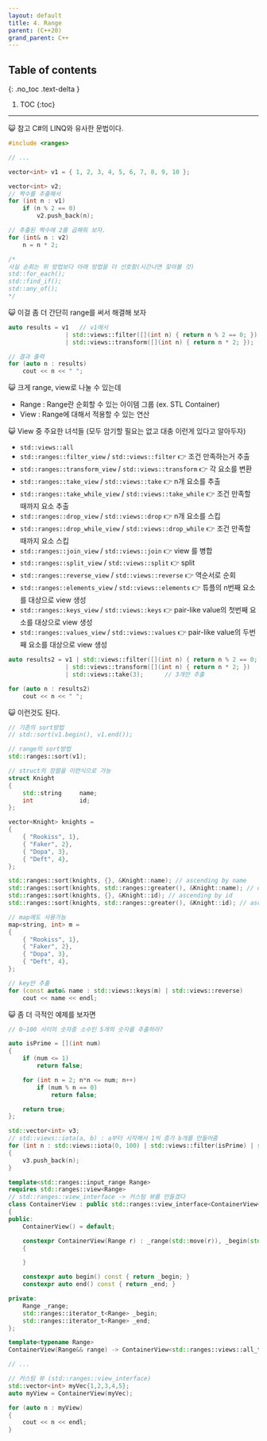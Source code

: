 ```yaml
---
layout: default
title: 4. Range
parent: (C++20)
grand_parent: C++
---
```


## Table of contents
{: .no_toc .text-delta }

1. TOC
{:toc}

---

😺 참고 C#의 LINQ와 유사한 문법이다.

```cpp
#include <ranges>

// ...

vector<int> v1 = { 1, 2, 3, 4, 5, 6, 7, 8, 9, 10 };

vector<int> v2;
// 짝수를 추출해서
for (int n : v1)
    if (n % 2 == 0)
        v2.push_back(n);

// 추출된 짝수에 2를 곱해줘 보자.
for (int& n : v2)
    n = n * 2;

/*
사실 순회는 위 방법보다 아래 방법을 더 선호함(시간나면 찾아볼 것)
std::for_each();
std::find_if();
std::any_of();
*/
```

😺 이걸 좀 더 간단히 range를 써서 해결해 보자

```cpp
auto results = v1   // v1에서
                | std::views::filter([](int n) { return n % 2 == 0; })  // 를 필터해달라
                | std::views::transform([](int n) { return n * 2; });   // 그리고 그 결과에 처리해 달라

// 결과 출력
for (auto n : results)
	cout << n << " ";
```

😺 크게 range, view로 나눌 수 있는데

* Range : Range란 순회할 수 있는 아이템 그룹 (ex. STL Container)
* View : Range에 대해서 적용할 수 있는 연산

😺 View 중 주요한 녀석들 (모두 암기할 필요는 없고 대충 이런게 있다고 알아두자)

* `std::views::all`		
* `std::ranges::filter_view` / `std::views::filter` 👉 조건 만족하는거 추출
* `std::ranges::transform_view` / `std::views::transform` 👉 각 요소를 변환
* `std::ranges::take_view` / `std::views::take` 👉 n개 요소를 추출
* `std::ranges::take_while_view` / `std::views::take_while` 👉 조건 만족할 때까지 요소 추출
* `std::ranges::drop_view` / `std::views::drop` 👉 n개 요소를 스킵
* `std::ranges::drop_while_view` / `std::views::drop_while` 👉 조건 만족할 때까지 요소 스킵
* `std::ranges::join_view` / `std::views::join` 👉 view 를 병합
* `std::ranges::split_view` / `std::views::split` 👉 split
* `std::ranges::reverse_view` / `std::views::reverse` 👉 역순서로 순회
* `std::ranges::elements_view` / `std::views::elements` 👉 튜플의 n번째 요소를 대상으로 view 생성
* `std::ranges::keys_view` / `std::views::keys` 👉 pair-like value의 첫번째 요소를 대상으로 view 생성
* `std::ranges::values_view` / `std::views::values` 👉 pair-like value의 두번째 요소를 대상으로 view 생성

```cpp
auto results2 = v1 | std::views::filter([](int n) { return n % 2 == 0; })
                | std::views::transform([](int n) { return n * 2; })
                | std::views::take(3);      // 3개만 추출

for (auto n : results2)
    cout << n << " ";
```

😺 이런것도 된다.

```cpp
// 기존의 sort방법
// std::sort(v1.begin(), v1.end());

// range의 sort방법
std::ranges::sort(v1);
```

```cpp
// struct의 정렬을 이런식으로 가능
struct Knight
{
    std::string		name;
    int				id;
};

vector<Knight> knights =
{
    { "Rookiss", 1},
    { "Faker", 2},
    { "Dopa", 3},
    { "Deft", 4},
};

std::ranges::sort(knights, {}, &Knight::name); // ascending by name	
std::ranges::sort(knights, std::ranges::greater(), &Knight::name); // descending by name	
std::ranges::sort(knights, {}, &Knight::id); // ascending by id	
std::ranges::sort(knights, std::ranges::greater(), &Knight::id); // ascending by id
```

```cpp
// map에도 사용가능
map<string, int> m =
{
    { "Rookiss", 1},
    { "Faker", 2},
    { "Dopa", 3},
    { "Deft", 4},
};

// key만 추출
for (const auto& name : std::views::keys(m) | std::views::reverse)
    cout << name << endl;
```

😺 좀 더 극적인 예제를 보자면

```cpp
// 0~100 사이의 숫자중 소수인 5개의 숫자를 추출하라?

auto isPrime = [](int num)
{
    if (num <= 1)
        return false;

    for (int n = 2; n*n <= num; n++)
        if (num % n == 0)
            return false;

    return true;
};

std::vector<int> v3;
// std::views::iota(a, b) : a부터 시작해서 1씩 증가 b개를 만들어줌
for (int n : std::views::iota(0, 100) | std::views::filter(isPrime) | std::views::take(5))
{
    v3.push_back(n);
}
```

```cpp
template<std::ranges::input_range Range>
requires std::ranges::view<Range>
// std::ranges::view_interface -> 커스텀 뷰를 만들겠다
class ContainerView : public std::ranges::view_interface<ContainerView<Range>>
{
public:
	ContainerView() = default;

	constexpr ContainerView(Range r) : _range(std::move(r)), _begin(std::begin(r)), _end(std::end(r))
	{

	}

	constexpr auto begin() const { return _begin; }
	constexpr auto end() const { return _end; }

private:
	Range _range;
	std::ranges::iterator_t<Range> _begin;
	std::ranges::iterator_t<Range> _end;
};

template<typename Range>
ContainerView(Range&& range) -> ContainerView<std::ranges::views::all_t<Range>>;

// ...

// 커스텀 뷰 (std::ranges::view_interface)
std::vector<int> myVec{1,2,3,4,5};
auto myView = ContainerView(myVec);

for (auto n : myView)
{
    cout << n << endl;
}
```